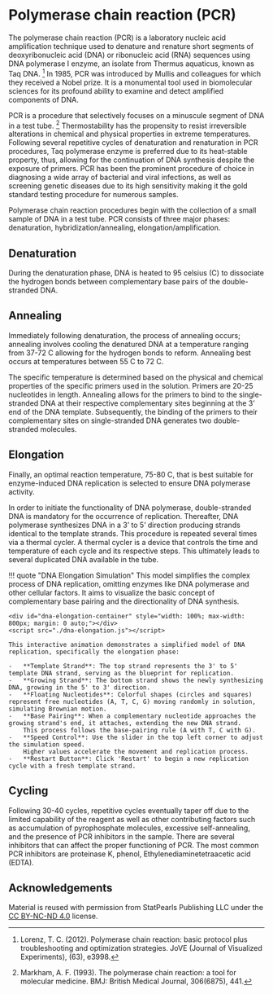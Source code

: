 # Polymerase chain reaction (PCR)

The polymerase chain reaction (PCR) is a laboratory nucleic acid amplification technique used to denature and renature short segments of deoxyribonucleic acid (DNA) or ribonucleic acid (RNA) sequences using DNA polymerase I enzyme, an isolate from Thermus aquaticus, known as Taq DNA. [^lorenz2012polymerase]
In 1985, PCR was introduced by Mullis and colleagues for which they received a Nobel prize.
It is a monumental tool used in biomolecular sciences for its profound ability to examine and detect amplified components of DNA.

PCR is a procedure that selectively focuses on a minuscule segment of DNA in a test tube. [^markham1993polymerase]
Thermostability has the propensity to resist irreversible alterations in chemical and physical properties in extreme temperatures.
Following several repetitive cycles of denaturation and renaturation in PCR procedures, Taq polymerase enzyme is preferred due to its heat-stable property, thus, allowing for the continuation of DNA synthesis despite the exposure of primers.
PCR has been the prominent procedure of choice in diagnosing a wide array of bacterial and viral infections, as well as screening genetic diseases due to its high sensitivity making it the gold standard testing procedure for numerous samples.

Polymerase chain reaction procedures begin with the collection of a small sample of DNA in a test tube.
PCR consists of three major phases: denaturation, hybridization/annealing, elongation/amplification.

## Denaturation

During the denaturation phase, DNA is heated to 95 celsius (C) to dissociate the hydrogen bonds between complementary base pairs of the double-stranded DNA.

## Annealing

Immediately following denaturation, the process of annealing occurs; annealing involves cooling the denatured DNA at a temperature ranging from 37-72 C allowing for the hydrogen bonds to reform.
Annealing best occurs at temperatures between 55 C to 72 C.

The specific temperature is determined based on the physical and chemical properties of the specific primers used in the solution.
Primers are 20-25 nucleotides in length.
Annealing allows for the primers to bind to the single-stranded DNA at their respective complementary sites beginning at the 3’ end of the DNA template.
Subsequently, the binding of the primers to their complementary sites on single-stranded DNA generates two double-stranded molecules.

## Elongation

Finally, an optimal reaction temperature, 75-80 C, that is best suitable for enzyme-induced DNA replication is selected to ensure DNA polymerase activity.

In order to initiate the functionality of DNA polymerase, double-stranded DNA is mandatory for the occurrence of replication.
Thereafter, DNA polymerase synthesizes DNA in a 3’ to 5’ direction producing strands identical to the template strands.
This procedure is repeated several times via a thermal cycler.
A thermal cycler is a device that controls the time and temperature of each cycle and its respective steps.
This ultimately leads to several duplicated DNA available in the tube.

!!! quote "DNA Elongation Simulation"
    This model simplifies the complex process of DNA replication, omitting enzymes like DNA polymerase and other cellular factors. It aims to visualize the basic concept of complementary base pairing and the directionality of DNA synthesis.

    <div id="dna-elongation-container" style="width: 100%; max-width: 800px; margin: 0 auto;"></div>
    <script src="./dna-elongation.js"></script>

    This interactive animation demonstrates a simplified model of DNA replication, specifically the elongation phase:

    -   **Template Strand**: The top strand represents the 3' to 5' template DNA strand, serving as the blueprint for replication.
    -   **Growing Strand**: The bottom strand shows the newly synthesizing DNA, growing in the 5' to 3' direction.
    -   **Floating Nucleotides**: Colorful shapes (circles and squares) represent free nucleotides (A, T, C, G) moving randomly in solution, simulating Brownian motion.
    -   **Base Pairing**: When a complementary nucleotide approaches the growing strand's end, it attaches, extending the new DNA strand.
        This process follows the base-pairing rule (A with T, C with G).
    -   **Speed Control**: Use the slider in the top left corner to adjust the simulation speed.
        Higher values accelerate the movement and replication process.
    -   **Restart Button**: Click 'Restart' to begin a new replication cycle with a fresh template strand.

## Cycling

Following 30-40 cycles, repetitive cycles eventually taper off due to the limited capability of the reagent as well as other contributing factors such as accumulation of pyrophosphate molecules, excessive self-annealing, and the presence of PCR inhibitors in the sample.
There are several inhibitors that can affect the proper functioning of PCR. The most common PCR inhibitors are proteinase K, phenol, Ethylenediaminetetraacetic acid (EDTA).

## Acknowledgements

Material is reused with permission from StatPearls Publishing LLC under the [CC BY-NC-ND 4.0](http://creativecommons.org/licenses/by-nc-nd/4.0/) license.

<!-- REFERENCE -->

[^lorenz2012polymerase]: Lorenz, T. C. (2012). Polymerase chain reaction: basic protocol plus troubleshooting and optimization strategies. JoVE (Journal of Visualized Experiments), (63), e3998.
[^markham1993polymerase]: Markham, A. F. (1993). The polymerase chain reaction: a tool for molecular medicine. BMJ: British Medical Journal, 306(6875), 441.
